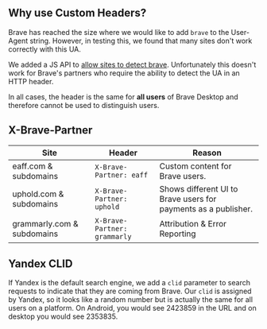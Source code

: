 ## Why use Custom Headers?

Brave has reached the size where we would like to add `brave` to the User-Agent string. However, in testing this, we found that many sites don't work correctly with this UA.

We added a JS API to [allow sites to detect brave](https://github.com/brave/brave-browser/issues/1052). Unfortunately this doesn't work for Brave's partners who require the ability to detect the UA in an HTTP header.

In all cases, the header is the same for **all users** of Brave Desktop and therefore cannot be used to distinguish users.

## X-Brave-Partner


| **Site**        | Header | Reason  |
| ----------------| -------| ------- |
| eaff.com & subdomains | `X-Brave-Partner: eaff` | Custom content for Brave users.
| uphold.com & subdomains | `X-Brave-Partner: uphold` | Shows different UI to Brave users for payments as a publisher.
| grammarly.com & subdomains | `X-Brave-Partner: grammarly` | Attribution & Error Reporting

## Yandex CLID

If Yandex is the default search engine, we add a `clid` parameter to search requests to indicate that they are coming from Brave. Our `clid` is assigned by Yandex, so it looks like a random number but is actually the same for all users on a platform. On Android, you would see 2423859 in the URL and on desktop you would see 2353835.